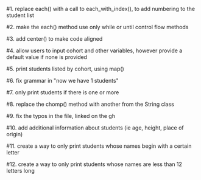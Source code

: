 #1. replace each() with a call to each_with_index(), to add numbering to the student list

#2. make the each() method use only while or until control flow methods

#3. add center() to make code aligned

#4. allow users to input cohort and other variables, however provide a default value if none is provided

#5. print students listed by cohort, using map()

#6. fix grammar in "now we have 1 students"

#7. only print students if there is one or more

#8. replace the chomp() method with another from the String class

#9. fix the typos in the file, linked on the gh

#10. add additional information about students (ie age, height, place of origin)

#11. create a way to only print students whose names begin with a certain letter

#12. create a way to only print students whose names are less than 12 letters long

